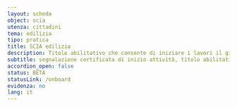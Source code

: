 ```yaml
---
layout: scheda
object: scia
utenza: cittadini
tema: edilizia
tipo: pratica
title: SCIA edilizia
description: Titolo abilitativo che consente di iniziare i lavori il giorno stesso della presentazione al Comune di una dichiarazione con allegati tecnici
subtitle: segnalazione certificata di inizio attività, titolo abilitativo, pratica edilizia
accordion_open: false
status: BETA
statusLink: /onboard
evidenza: no
lang: it
---
```

